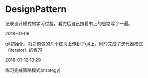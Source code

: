 # DesignPattern
记录设计模式的学习过程，看完后自己照着书上的思路写了一遍。

2018-01-09

git初始化，将之前做的几个练习上传到了git上，同时完成了迭代器模式（iterator）的练习

2018-01-12 10:29 

练习完成策略模式(strategy)
